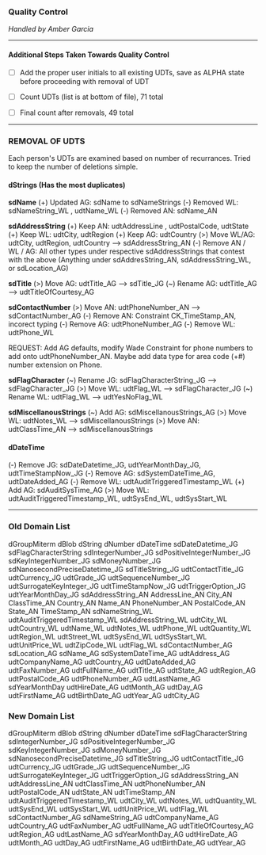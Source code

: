 ### Quality Control
*Handled by Amber Garcia*

---

#### Additional Steps Taken Towards Quality Control
- [ ] Add the proper user initials to all existing UDTs, save as ALPHA state before proceeding with removal of UDT

- [ ] Count UDTs (list is at bottom of file), 71 total

- [ ] Final count after removals, 49 total

---

### REMOVAL OF UDTS

Each person's UDTs are examined based on number of recurrances. Tried to keep the number of deletions simple.

#### dStrings (Has the most duplicates)

**sdName** 
(+) Updated AG: sdName to sdNameStrings
(-) Removed WL: sdNameString_WL , udtName_WL
(-) Removed AN: sdName_AN

**sdAddressString**
(+) Keep AN: udtAddressLine , udtPostalCode, udtState
(+) Keep WL: udtCity, udtRegion
(+) Keep AG: udtCountry
(>) Move WL/AG: udtCity, udtRegion, udtCountry --> sdAddressString_AN
(-) Remove AN / WL / AG: All other types under respective sdAddressStrings that contest with the above (Anything under sdAddresString_AN, sdAddressString_WL, or sdLocation_AG)

**sdTitle**
(>) Move AG: udtTitle_AG --> sdTitle_JG
(~) Rename AG: udtTitle_AG --> udtTitleOfCourtesy_AG

**sdContactNumber**
(>) Move AN: udtPhoneNumber_AN --> sdContactNumber_AG
(-) Remove AN: Constraint CK_TimeStamp_AN, incorect typing
(-) Remove AG: udtPhoneNumber_AG
(-) Remove WL: udtPhone_WL

REQUEST: Add AG defaults, modify Wade Constraint for phone numbers to add onto udtPhoneNumber_AN. Maybe add data type for area code (+#) number extension on Phone.

**sdFlagCharacter**
(~) Rename JG: sdFlagCharacterString_JG --> sdFlagCharacter_JG
(>) Move WL: udtFlag_WL --> sdFlagCharacter_JG
(~) Rename WL: udtFlag_WL --> udtYesNoFlag_WL

**sdMiscellanousStrings**
(~) Add AG: sdMiscellanousStrings_AG
(>) Move WL: udtNotes_WL --> sdMiscellanousStrings
(>) Move AN: udtClassTime_AN --> sdMiscellanousStrings

#### dDateTime
(-) Remove JG: sdDateDatetime_JG, udtYearMonthDay_JG, udtTimeStampNow_JG
(-) Remove AG: sdSystemDateTime_AG, udtDateAdded_AG
(-) Remove WL: udtAuditTriggeredTimestamp_WL
(+) Add AG: sdAuditSysTime_AG
(>) Move WL: udtAuditTriggeredTimestamp_WL, udtSysEnd_WL, udtSysStart_WL


---

### Old Domain List
dGroupMiterm
dBlob
dString
dNumber
dDateTime
sdDateDatetime_JG
sdFlagCharacterString
sdIntegerNumber_JG
sdPositiveIntegerNumber_JG
sdKeyIntegerNumber_JG
sdMoneyNumber_JG
sdNanosecondPreciseDatetime_JG
sdTitleString_JG
udtContactTitle_JG
udtCurrency_JG
udtGrade_JG
udtSequenceNumber_JG
udtSurrogateKeyInteger_JG
udtTimeStampNow_JG
udtTriggerOption_JG
udtYearMonthDay_JG
sdAddressString_AN
AddressLine_AN
City_AN
ClassTime_AN
Country_AN
Name_AN
PhoneNumber_AN
PostalCode_AN
State_AN
TimeStamp_AN
sdNameString_WL
udtAuditTriggeredTimestamp_WL
sdAddressString_WL
udtCity_WL
udtCountry_WL
udtName_WL
udtNotes_WL
udtPhone_WL
udtQuantity_WL
udtRegion_WL
udtStreet_WL
udtSysEnd_WL
udtSysStart_WL
udtUnitPrice_WL
udtZipCode_WL
udtFlag_WL
sdContactNumber_AG
sdLocation_AG
sdName_AG
sdSystemDateTime_AG
udtAddress_AG
udtCompanyName_AG
udtCountry_AG
udtDateAdded_AG
udtFaxNumber_AG
udtFullName_AG
udtTitle_AG
udtState_AG
udtRegion_AG
udtPostalCode_AG
udtPhoneNumber_AG
udtLastName_AG
sdYearMonthDay
udtHireDate_AG
udtMonth_AG
udtDay_AG
udtFirstName_AG
udtBirthDate_AG
udtYear_AG
udtCity_AG

### New Domain List

dGroupMiterm
dBlob
dString
dNumber
dDateTime
sdFlagCharacterString
sdIntegerNumber_JG
sdPositiveIntegerNumber_JG
sdKeyIntegerNumber_JG
sdMoneyNumber_JG
sdNanosecondPreciseDatetime_JG
sdTitleString_JG
udtContactTitle_JG
udtCurrency_JG
udtGrade_JG
udtSequenceNumber_JG
udtSurrogateKeyInteger_JG
udtTriggerOption_JG
sdAddressString_AN
udtAddressLine_AN
udtClassTime_AN
udtPhoneNumber_AN
udtPostalCode_AN
udtState_AN
udtTimeStamp_AN
udtAuditTriggeredTimestamp_WL
udtCity_WL
udtNotes_WL
udtQuantity_WL
udtSysEnd_WL
udtSysStart_WL
udtUnitPrice_WL
udtFlag_WL
sdContactNumber_AG
sdNameString_AG
udtCompanyName_AG
udtCountry_AG
udtFaxNumber_AG
udtFullName_AG
udtTitleOfCourtesy_AG
udtRegion_AG
udtLastName_AG
sdYearMonthDay_AG
udtHireDate_AG
udtMonth_AG
udtDay_AG
udtFirstName_AG
udtBirthDate_AG
udtYear_AG

